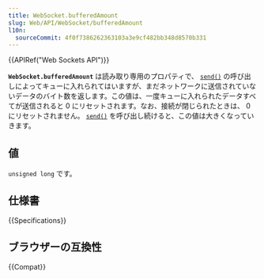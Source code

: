```yaml
---
title: WebSocket.bufferedAmount
slug: Web/API/WebSocket/bufferedAmount
l10n:
  sourceCommit: 4f0f7386262363103a3e9cf482bb348d8570b331
---
```


{{APIRef("Web Sockets API")}}

**`WebSocket.bufferedAmount`** は読み取り専用のプロパティで、 [`send()`](/ja/docs/Web/API/WebSocket/send) の呼び出しによってキューに入れられてはいますが、まだネットワークに送信されていないデータのバイト数を返します。この値は、一度キューに入れられたデータすべてが送信されると 0 にリセットされます。なお、接続が閉じられたときは、 0 にリセットされません。 [`send()`](/ja/docs/Web/API/WebSocket/send) を呼び出し続けると、この値は大きくなっていきます。

## 値

`unsigned long` です。

## 仕様書

{{Specifications}}

## ブラウザーの互換性

{{Compat}}
